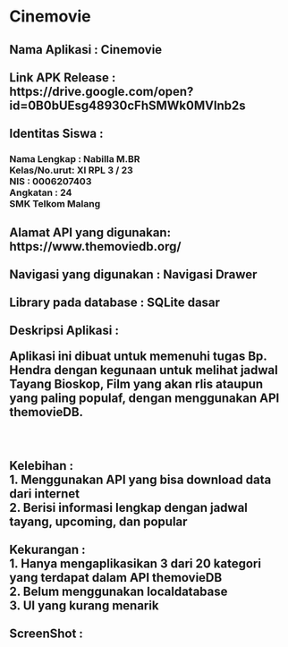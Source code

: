 # Cinemovie
<h2> Nama Aplikasi      : Cinemovie 
<br>
<br> Link APK Release    : https://drive.google.com/open?id=0B0bUEsg48930cFhSMWk0MVlnb2s 
<br><br>Identitas Siswa :
<br><h3>Nama Lengkap : Nabilla M.BR
<br> Kelas/No.urut: XI RPL 3 / 23
<BR> NIS          : 0006207403
<br> Angkatan     : 24
<br>SMK Telkom Malang </h3>
<h2> Alamat API yang digunakan: https://www.themoviedb.org/
<br><br>Navigasi yang digunakan : Navigasi Drawer
<br><br>Library pada database : SQLite dasar
<br><br>Deskripsi Aplikasi    :
<br><p> Aplikasi ini dibuat untuk memenuhi tugas Bp. Hendra dengan kegunaan untuk melihat jadwal Tayang Bioskop, Film yang akan rlis ataupun yang paling populaf, dengan menggunakan API themovieDB.</p>
<br><br>Kelebihan :
<br>1. Menggunakan API yang bisa download data dari internet
<br>2. Berisi informasi lengkap dengan jadwal tayang, upcoming, dan popular 
<br><br> Kekurangan :
<br>1. Hanya mengaplikasikan 3 dari 20 kategori yang terdapat dalam API themovieDB
<br>2. Belum menggunakan localdatabase
<br>3. UI yang kurang menarik 
<br><br> ScreenShot :
<br>
